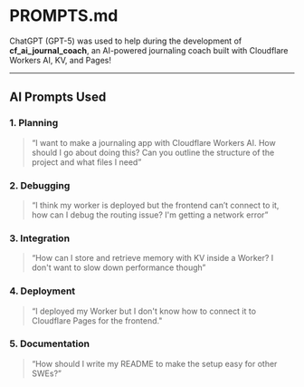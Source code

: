 # PROMPTS.md

ChatGPT (GPT-5) was used to help during the development of **cf_ai_journal_coach**, an AI-powered journaling coach built with Cloudflare Workers AI, KV, and Pages!

---

## AI Prompts Used

### 1. Planning
> “I want to make a journaling app with Cloudflare Workers AI. How should I go about doing this? Can you outline the structure of the project and what files I need”

### 2. Debugging
> “I think my worker is deployed but the frontend can’t connect to it, how can I debug the routing issue? I'm getting a network error”

### 3. Integration
> “How can I store and retrieve memory with KV inside a Worker? I don't want to slow down performance though”

### 4. Deployment 
> “I deployed my Worker but I don't know how to connect it to Cloudflare Pages for the frontend."

### 5. Documentation
> “How should I write my README to make the setup easy for other SWEs?”

